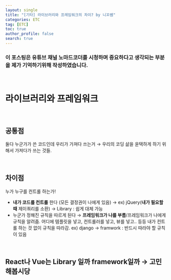 ```yaml
---
layout: single
title: "[기타] 라이브러리와 프레임워크의 차이? by 니꼬쌤"
categories: ETC
tag: [ETC]
toc: true
author_profile: false
search: true
---
```


### 이 포스팅은 유튜브 채널 노마드코더를 시청하며 중요하다고 생각되는 부분을 제가 기억하기위해 작성하였습니다.

<br/>

# 라이브러리와 프레임워크

<br/>

## 공통점

둘다 누군가가 쓴 코드인데 우리가 가져다 쓰는거 → 우리의 코딩 삶을 윤택하게 하기 위해서 가져다가 쓰는 것들.

<br/>

## 차이점

누가 누구를 컨트롤 하는가!

- **내가 코드를 컨트롤** 한다 (모든 결정권이 나에게 있음) → ex) jQuery(**내가 필요할 때** 제이쿼리를 소환) → Library : 쉽게 대체 가능
- 누군가 정해진 규칙을 따르게 된다 → **프레임워크가 나를 부름**/프레임워크가 나에게 규칙을 알려줌. 어디에 템플릿을 넣고, 컨트롤러를 넣고, 뷰를 넣고.. 등등 내가 컨트롤 하는 것 없이 규칙을 따라감. ex) django → framwork : 반드시 따라야 할 규칙이 있음

<br/>

## React나 Vue는 Library 일까 framework일까 → 고민해봅시당
